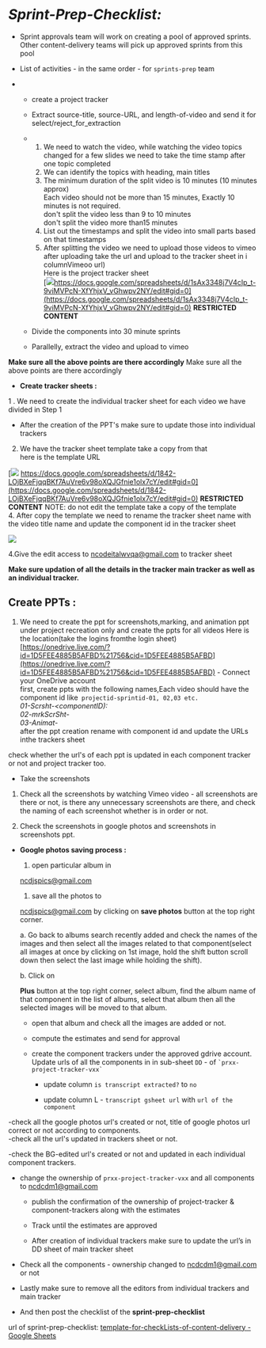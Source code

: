 # _**Sprint-Prep-Checklist:**_

 -   Sprint approvals team will work on creating a pool of approved sprints. Other content-delivery teams will pick up approved sprints from this pool
    
 -   List of activities - in the same order - for `sprints-prep` team
 
 -  -   create a project tracker
        
    -   Extract source-title, source-URL, and length-of-video and send it for select/reject_for_extraction
        
    -   1. We need to watch the video, while watching the video topics changed for a few slides we need to take the time stamp after one topic completed  
        2. We can identify the topics with heading, main titles  
        3. The minimum duration of the split video is 10 minutes (10 minutes approx)  
        Each video should not be more than 15 minutes, Exactly 10 minutes is not required.  
        don't split the video less than 9 to 10 minutes  
        don't split the video more than15 minutes  
        4. List out the timestamps and split the video into small parts based on that timestamps  
        5. After splitting the video we need to upload those videos to vimeo  
        after uploading take the url and upload to the  tracker sheet in i columnVimeoo url)  
        Here is  the project tracker sheet  
        [![](https://developers.google.com/drive/images/drive_icon.png)https://docs.google.com/spreadsheets/d/1sAx3348j7V4cIp_t-9viMVPcN-XfYhjxV_vGhwpv2NY/edit#gid=0](https://docs.google.com/spreadsheets/d/1sAx3348j7V4cIp_t-9viMVPcN-XfYhjxV_vGhwpv2NY/edit#gid=0)
        **RESTRICTED CONTENT**
        
    -   Divide the components into 30 minute sprints
        
    -   Parallelly, extract the video and upload to vimeo
        


  
  **Make sure all the above points are there accordingly**
  Make sure all the above points are there accordingly

-   **Create tracker sheets :**

1 . We need to create the individual tracker sheet for each video we have divided  in Step 1 

 - After the  creation of the PPT's make sure to update those into individual trackers 

2. We have the tracker sheet template take a copy from that  
        here is the template URL

[![](https://developers.google.com/drive/images/drive_icon.png)
https://docs.google.com/spreadsheets/d/1842-LOjBXeFjqqBKf7AuVre6v98oXQJGfnie1olx7cY/edit#gid=0](https://docs.google.com/spreadsheets/d/1842-LOjBXeFjqqBKf7AuVre6v98oXQJGfnie1olx7cY/edit#gid=0)
**RESTRICTED CONTENT**
  NOTE: do not edit the template take a copy of the  template  
  4. After copy the template we need to rename the tracker sheet name with the  video title name and update the component id in the  tracker sheet
        
   ![](https://i.gyazo.com/e20c600d67a260f7d76ba085f23a92e4.png)

4.Give the edit access to [ncodeitalwvqa@gmail.com](mailto:ncodeitalwvqa@gmail.com "mailto:ncodeitalwvqa@gmail.com") to tracker sheet
        

**Make sure updation of all the details in the tracker main tracker as well as an individual tracker.**
 ## Create PPTs :  
1. We need to create the ppt for screenshots,marking, and animation ppt under project recreation only and create the ppts for all videos
 Here is the location(take the logins fromthe  login sheet)  
    [https://onedrive.live.com/?id=1D5FEE4885B5AFBD%21756&cid=1D5FEE4885B5AFBD](https://onedrive.live.com/?id=1D5FEE4885B5AFBD%21756&cid=1D5FEE4885B5AFBD) - Connect your OneDrive account  
    first, create ppts with the  following names,Each video should have the component id like` projectid-sprintid-01, 02,03 etc.`  
    _01-Scrsht-<componentID):_  
    _02-mrkScrSht-<componentID>_  
    _03-Animat-<componentID>_  
    after the ppt creation rename with component id and update the URLs inthe  trackers sheet
    

check whether the url's of each ppt is updated in each component tracker or not and project tracker too.

 - Take the screenshots

1.  Check all the screenshots by watching Vimeo video - all screenshots are there or not, is there any unnecessary screenshots are there, and check the naming of each screenshot whether is in order or not.
    
2.  Check the screenshots in google photos and screenshots in screenshots ppt.
    

-   **Google photos saving process :**
    
    1.  open particular album in
        
    
    [ncdjspics@gmail.com](mailto:ncdjspics@gmail.com "mailto:ncdjspics@gmail.com")
    
    1.  save all the photos to
        
    
    [ncdjspics@gmail.com](mailto:ncdjspics@gmail.com "mailto:ncdjspics@gmail.com") by clicking on **save photos** button at the top right corner.
    
    a. Go back to albums search recently added and check the names of the images and then select all the images related to that component(select all images at once by clicking on 1st image, hold the shift button scroll down then select the last image while holding the shift).
        
    b.  Click on
        
    
    **Plus** button at the top right corner, select album, find the album name of that component in the list of albums, select that album then all the selected images will be moved to that album.
    
    -   open that album and check all the images are added or not.
        
    -   compute the estimates and send for approval
        
    -   create the component trackers under the approved gdrive account. Update urls of all the components in in sub-sheet `DD` - of `` `prxx-project-tracker-vxx` ``
        
        -   update column `is transcript extracted?` to `no`
            
        -   update column L - `transcript gsheet url` with `url of the component`
            

-check all the google photos url's created or not, title of google photos url correct or not according to components.  
-check all the url's updated in trackers sheet or not.

-check the BG-edited url's created or not and updated in each individual component trackers.

-   change the ownership of `prxx-project-tracker-vxx` and all components to [ncdcdm1@gmail.com](mailto:ncdcdm1@gmail.com "mailto:ncdcdm1@gmail.com")
    
    -   publish the confirmation of the ownership of project-tracker & component-trackers along with the estimates
        
    -   Track until the estimates are approved
        
    -   After creation of individual trackers make sure to update the url’s in DD sheet of main tracker sheet
        
-   Check all the components - ownership changed to [ncdcdm1@gmail.com](mailto:ncdcdm1@gmail.com "mailto:ncdcdm1@gmail.com") or not
    

-   Lastly make sure to remove all the editors from individual trackers and main tracker
    
-   And then post the checklist of the **sprint-prep-checklist**
    

url of sprint-prep-checklist: [template-for-checkLists-of-content-delivery - Google Sheets](https://docs.google.com/spreadsheets/d/1v6sZipzR7qA8oN46vovijp0dmcKk0IFEw3ToLxIIZ3g/edit#gid=1591681365 "https://docs.google.com/spreadsheets/d/1v6sZipzR7qA8oN46vovijp0dmcKk0IFEw3ToLxIIZ3g/edit#gid=1591681365")
